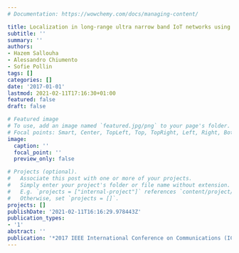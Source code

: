 ```yaml
---
# Documentation: https://wowchemy.com/docs/managing-content/

title: Localization in long-range ultra narrow band IoT networks using RSSI
subtitle: ''
summary: ''
authors:
- Hazem Sallouha
- Alessandro Chiumento
- Sofie Pollin
tags: []
categories: []
date: '2017-01-01'
lastmod: 2021-02-11T17:16:30+01:00
featured: false
draft: false

# Featured image
# To use, add an image named `featured.jpg/png` to your page's folder.
# Focal points: Smart, Center, TopLeft, Top, TopRight, Left, Right, BottomLeft, Bottom, BottomRight.
image:
  caption: ''
  focal_point: ''
  preview_only: false

# Projects (optional).
#   Associate this post with one or more of your projects.
#   Simply enter your project's folder or file name without extension.
#   E.g. `projects = ["internal-project"]` references `content/project/deep-learning/index.md`.
#   Otherwise, set `projects = []`.
projects: []
publishDate: '2021-02-11T16:16:29.978443Z'
publication_types:
- '1'
abstract: ''
publication: '*2017 IEEE International Conference on Communications (ICC)*'
---
```

